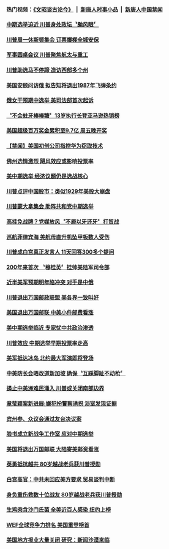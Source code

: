 #### 热门视频：[《文昭谈古论今》](https://github.com/gfw-breaker/wenzhao/blob/master/README.md?t=10211233) &nbsp;|&nbsp; [新唐人时事小品](https://github.com/gfw-breaker/ntdtv-comedy/blob/master/README.md?t=10211233) &nbsp;|&nbsp; [新唐人中国禁闻](https://github.com/gfw-breaker/ntdtv-news/blob/master/README.md?t=10211233)

#### [中期选举迫近   川普身处政坛〝颱风眼〞](../pages/news203/a1396203.md?t=10211233) 

#### [川普周一休斯顿集会 订票爆棚全城安保](../pages/news203/a1396197.md?t=10211233) 

#### [军事圆桌会议 川普聚焦航太与重工](../pages/news203/a1396191.md?t=10211233) 

#### [川普助选马不停蹄 造访西部多个州](../pages/news203/a1396186.md?t=10211233) 

#### [美国安顾问访俄 拟告知将退出1987年飞弹条约](../pages/news203/a1396146.md?t=10211233) 

#### [俄女干预期中选举 美司法部首次起诉](../pages/news203/a1396140.md?t=10211233) 

#### [〝不会蛀牙棒棒糖〞13岁执行长登亚马逊热销榜](../pages/news203/a1396127.md?t=10211233) 

#### [美国超级百万奖金累积至9.7亿 周五晚开奖](../pages/news203/a1396062.md?t=10211233) 

#### [【禁闻】美国初创公司指控华为窃取技术](../pages/news203/a1396087.md?t=10211233) 

#### [佛州选情激烈 飓风效应或影响投票率](../pages/news203/a1396083.md?t=10211233) 

#### [美中期选举 经济议题仍是选战核心](../pages/news203/a1396082.md?t=10211233) 

#### [川普点评中国股市：类似1929年美股大崩盘](../pages/news203/a1396039.md?t=10211233) 

#### [川普蒙大拿集会  助阵共和党中期选举](../pages/news203/a1396034.md?t=10211233) 

#### [高挂免战牌？党媒放风〝不屑以牙还牙〞打贸战](../pages/news203/a1396033.md?t=10211233) 

#### [巡航菲律宾海  美航母直升机坠甲板数人受伤](../pages/news203/a1396015.md?t=10211233) 

#### [川普成白宫真正发言人 11天回答300多个提问](../pages/news203/a1396000.md?t=10211233) 

#### [200年来首次 〝穆桂英〞挂帅美陆军司令部](../pages/news203/a1395946.md?t=10211233) 

#### [近半美军预期明年陷冲突  对手是中俄](../pages/news203/a1395962.md?t=10211233) 

#### [川普退出万国邮政联盟 美各界一致叫好](../pages/news203/a1395910.md?t=10211233) 

#### [美国退出万国邮联 中美小件邮费看涨](../pages/news203/a1395940.md?t=10211233) 

#### [美中期选举临近  专家忧中共政治渗透](../pages/news203/a1395936.md?t=10211233) 

#### [川普效应 中期选举早期投票率走高](../pages/news203/a1395934.md?t=10211233) 

#### [美军抵达冰岛 北约最大军演即将登场](../pages/news203/a1395911.md?t=10211233) 

#### [中美防长会晤改道新加坡 确保〝互踩脚趾不动枪〞](../pages/news203/a1395912.md?t=10211233) 

#### [遏止中美洲难民涌入  川普或关闭南部边界](../pages/news203/a1395909.md?t=10211233) 

#### [章莹颖案新进展:嫌犯扮警察诱拐  浴室发现证据](../pages/news203/a1395904.md?t=10211233) 

#### [宾州参、众议会通过友台决议案](../pages/news203/a1395903.md?t=10211233) 

#### [脸书成立新战争工作室 应对中期选举](../pages/news203/a1395888.md?t=10211233) 

#### [美国将退出万国邮联 大陆寄美邮资看涨](../pages/news203/a1395885.md?t=10211233) 

#### [英勇抵抗越共 80岁越战老兵获川普授勋](../pages/news203/a1395884.md?t=10211233) 

#### [白宫高官：中共未回应美方要求 贸易谈判中断](../pages/news203/a1395883.md?t=10211233) 

#### [身负重伤救数十位战友  80岁越战老兵获川普授勋](../pages/news203/a1395849.md?t=10211233) 

#### [生鸡肉含沙门氏菌 全美近百人感染 纽约上榜](../pages/news203/a1395805.md?t=10211233) 

#### [WEF全球竞争力排名 美国重登榜首](../pages/news203/a1395788.md?t=10211233) 

#### [美国地方报业大量关闭 研究：新闻沙漠来临](../pages/news203/a1395806.md?t=10211233) 


